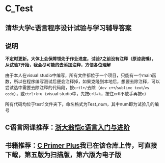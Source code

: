 # C_Test
## 清华大学c语言程序设计试验与学习辅导答案
## 说明
**不定时更新，大体上会保障领先于作业进度，试验7之前没有注释（原谅我懒），从试验7开始，我会尽可能的去添加注释，方便各位理解**

由于本人在visual studio中编写，所有文件都位于一个项目，只能有一个main函数，所以在程序编写测试后便会注释掉，如果克隆到本地后，想要去除注释，可以尝试选中需要去除注释的代码段，按`crtl+/`去除（`dev c++`/`sublime text`/`vs code`），或`ctrl+k+u`（visual studio中，先按crtl+k，按住crtl不放手再按c）

所有代码均位于test1文件夹下，命名格式为Test_*num*，其中num即为试验几的编号

## C语言网课推荐：[浙大翁恺c语言入门与进阶](https://www.bilibili.com/video/BV1XZ4y1S7e1?vd_source=ce10f8216a7b06c5aa01e942ac20a121)
## 书籍推荐：[C Primer Plus](https://github.com/yasingf/C_Test/blob/master/C%20Primer%20Plus(%E7%AC%AC%E4%BA%94%E7%89%88)%E4%B8%AD%E6%96%87%E7%89%88.pdf)我已在该仓库上传，可直接下载，第五版为扫描版，第六版为电子版
